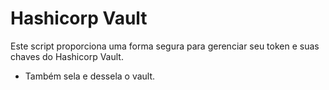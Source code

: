 # Hashicorp Vault

Este script proporciona uma forma segura para gerenciar seu token e suas chaves do Hashicorp Vault. 
- Também sela e dessela o vault.